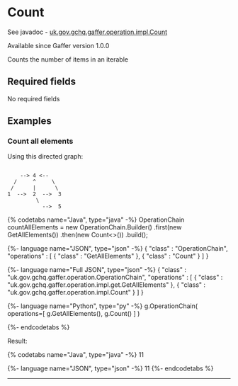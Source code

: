 # Count
See javadoc - [uk.gov.gchq.gaffer.operation.impl.Count](ref://../../javadoc/gaffer/uk/gov/gchq/gaffer/operation/impl/Count.html)

Available since Gaffer version 1.0.0

Counts the number of items in an iterable

## Required fields
No required fields


## Examples

### Count all elements

Using this directed graph:

```

    --> 4 <--
  /     ^     \
 /      |      \
1  -->  2  -->  3
         \
           -->  5
```


{% codetabs name="Java", type="java" -%}
OperationChain<Long> countAllElements = new OperationChain.Builder()
        .first(new GetAllElements())
        .then(new Count<>())
        .build();

{%- language name="JSON", type="json" -%}
{
  "class" : "OperationChain",
  "operations" : [ {
    "class" : "GetAllElements"
  }, {
    "class" : "Count"
  } ]
}

{%- language name="Full JSON", type="json" -%}
{
  "class" : "uk.gov.gchq.gaffer.operation.OperationChain",
  "operations" : [ {
    "class" : "uk.gov.gchq.gaffer.operation.impl.get.GetAllElements"
  }, {
    "class" : "uk.gov.gchq.gaffer.operation.impl.Count"
  } ]
}

{%- language name="Python", type="py" -%}
g.OperationChain( 
  operations=[ 
    g.GetAllElements(), 
    g.Count() 
  ] 
)

{%- endcodetabs %}

Result:

{% codetabs name="Java", type="java" -%}
11

{%- language name="JSON", type="json" -%}
11
{%- endcodetabs %}

-----------------------------------------------

